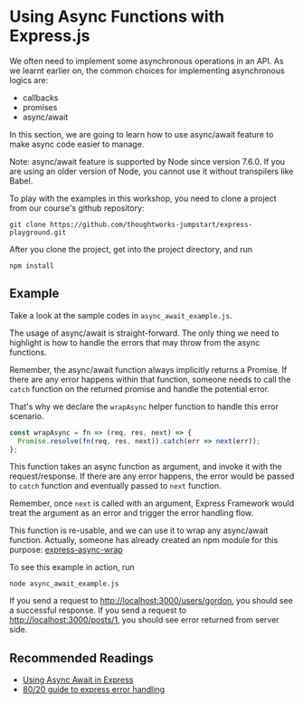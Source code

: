 # Using Async Functions with Express.js

We often need to implement some asynchronous operations in an API. As we learnt earlier on, the common choices for implementing asynchronous logics are:

* callbacks
* promises
* async/await

In this section, we are going to learn how to use async/await feature to make async code easier to manage.

Note: async/await feature is supported by Node since version 7.6.0. If you are using an older version of Node, you cannot use it without transpilers like Babel.

To play with the examples in this workshop, you need to clone a project from our course's github repository:

```text
git clone https://github.com/thoughtworks-jumpstart/express-playground.git
```

After you clone the project, get into the project directory, and run

```text
npm install
```

## Example

Take a look at the sample codes in `async_await_example.js`.

The usage of async/await is straight-forward. The only thing we need to highlight is how to handle the errors that may throw from the async functions.

Remember, the async/await function always implicitly returns a Promise. If there are any error happens within that function, someone needs to call the `catch` function on the returned promise and handle the potential error.

That's why we declare the `wrapAsync` helper function to handle this error scenario.

```javascript
const wrapAsync = fn => (req, res, next) => {
  Promise.resolve(fn(req, res, next)).catch(err => next(err));
};
```

This function takes an async function as argument, and invoke it with the request/response. If there are any error happens, the error would be passed to `catch` function and eventually passed to `next` function.

Remember, once `next` is called with an argument, Express Framework would treat the argument as an error and trigger the error handling flow.

This function is re-usable, and we can use it to wrap any async/await function. Actually, someone has already created an npm module for this purpose: [express-async-wrap](https://github.com/Greenfields/express-async-wrap)

To see this example in action, run

```text
node async_await_example.js
```

If you send a request to [http://localhost:3000/users/gordon](http://localhost:3000/users/gordon), you should see a successful response. If you send a request to [http://localhost:3000/posts/1](http://localhost:3000/posts/1), you should see error returned from server side.

## Recommended Readings

* [Using Async Await in Express](https://medium.com/@Abazhenov/using-async-await-in-express-with-node-8-b8af872c0016)
* [80/20 guide to express error handling](http://thecodebarbarian.com/80-20-guide-to-express-error-handling)

